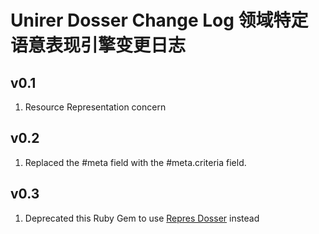 # Unirer Dosser Change Log 领域特定语意表现引擎变更日志

## v0.1
1. Resource Representation concern

## v0.2
1. Replaced the #meta field with the #meta.criteria field.

## v0.3
1. Deprecated this Ruby Gem to use [Repres Dosser](https://badge.fury.io/rb/repres-dosser) instead

